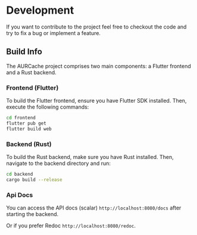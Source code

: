 # Development
If you want to contribute to the project feel free to checkout the code and try to fix a bug or implement a feature.

## Build Info

The AURCache project comprises two main components: a Flutter frontend and a Rust backend.
### Frontend (Flutter)

To build the Flutter frontend, ensure you have Flutter SDK installed. Then, execute the following commands:

```bash
cd frontend
flutter pub get
flutter build web
```

### Backend (Rust)

To build the Rust backend, make sure you have Rust installed. Then, navigate to the backend directory and run:

```bash
cd backend
cargo build --release
```

### Api Docs
You can access the API docs (scalar) `http://localhost:8080/docs` after starting the backend.

Or if you prefer Redoc `http://localhost:8080/redoc`.